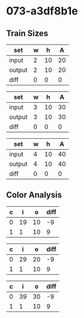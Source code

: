 # 073-a3df8b1e
## Train Sizes

|set|w|h|A|
|---|---|---|---|
|input|2|10|20|
|output|2|10|20|
|diff|0|0|0|


|set|w|h|A|
|---|---|---|---|
|input|3|10|30|
|output|3|10|30|
|diff|0|0|0|


|set|w|h|A|
|---|---|---|---|
|input|4|10|40|
|output|4|10|40|
|diff|0|0|0|


## Color Analysis

|c|i|o|diff|
|---|---|---|---|
|0|19|10|-9|
|1|1|10|9|


|c|i|o|diff|
|---|---|---|---|
|0|29|20|-9|
|1|1|10|9|


|c|i|o|diff|
|---|---|---|---|
|0|39|30|-9|
|1|1|10|9|

